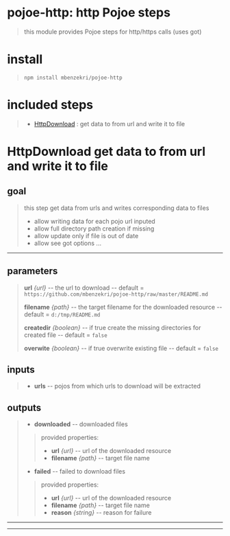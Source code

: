 
# pojoe-http: http Pojoe steps
>this module provides Pojoe steps for http/https calls (uses got)
# install

>`npm install mbenzekri/pojoe-http`

# included steps 
>- [HttpDownload](#httpdownload-get-data-to-from-url-and-write-it-to-file) : get data to from url and write it to file
# HttpDownload get data to from url and write it to file
>

## goal

>this step get data from urls and writes corresponding data to files
>- allow writing data for each pojo url inputed 
>- allow full directory path creation if missing 
>- allow update only if file is out of date 
>- allow see got options ... 

---
## parameters
> **url** *{url}* -- the url to download  -- default = `https://github.com/mbenzekri/pojoe-http/raw/master/README.md`
> 
> **filename** *{path}* -- the target filename for the downloaded resource  -- default = `d:/tmp/README.md`
> 
> **createdir** *{boolean}* -- if true create the missing directories for created file  -- default = `false`
> 
> **overwite** *{boolean}* -- if true overwrite existing file  -- default = `false`
> 
## inputs
>- **urls** -- pojos from which urls to download will be extracted 

## outputs
>- **downloaded** -- downloaded files 
>> provided properties: 
>>- **url** *{url}* -- url of the downloaded resource
>>- **filename** *{path}* -- target file name
>- **failed** -- failed to download files 
>> provided properties: 
>>- **url** *{url}* -- url of the downloaded resource
>>- **filename** *{path}* -- target file name
>>- **reason** *{string}* -- reason for failure


---

---
